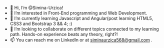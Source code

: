 - 👋 Hi, I’m @Simina-Urzica!
- 👀 I’m interested in Front-End programming and Web Development.
- 🌱 I’m currently learning Javascript and Angular(post learning HTML5, CSS3 and Bootstrap 3 && 4; :)
- 💞️ I’m looking to collaborate on different topics connected to my learning path. Hands-on experience beats any theory, right?! 
- 📫 You can reach me on LinkedIn or at siminaurzica568@gmail.com .

<!---
Simina-U/Simina-U is a ✨ special ✨ repository because its `README.md` (this file) appears on your GitHub profile.
You can click the Preview link to take a look at your changes.
--->

